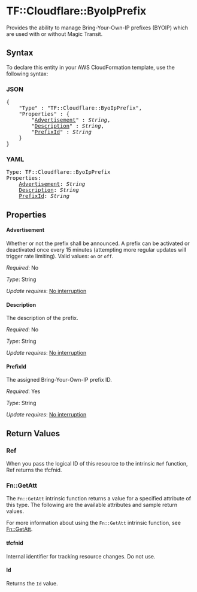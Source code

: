 # TF::Cloudflare::ByoIpPrefix

Provides the ability to manage Bring-Your-Own-IP prefixes (BYOIP) which are used with or without Magic Transit.

## Syntax

To declare this entity in your AWS CloudFormation template, use the following syntax:

### JSON

<pre>
{
    "Type" : "TF::Cloudflare::ByoIpPrefix",
    "Properties" : {
        "<a href="#advertisement" title="Advertisement">Advertisement</a>" : <i>String</i>,
        "<a href="#description" title="Description">Description</a>" : <i>String</i>,
        "<a href="#prefixid" title="PrefixId">PrefixId</a>" : <i>String</i>
    }
}
</pre>

### YAML

<pre>
Type: TF::Cloudflare::ByoIpPrefix
Properties:
    <a href="#advertisement" title="Advertisement">Advertisement</a>: <i>String</i>
    <a href="#description" title="Description">Description</a>: <i>String</i>
    <a href="#prefixid" title="PrefixId">PrefixId</a>: <i>String</i>
</pre>

## Properties

#### Advertisement

Whether or not the prefix shall be announced. A prefix can be activated or deactivated once every 15 minutes (attempting more regular updates will trigger rate limiting). Valid values: `on` or `off`.

_Required_: No

_Type_: String

_Update requires_: [No interruption](https://docs.aws.amazon.com/AWSCloudFormation/latest/UserGuide/using-cfn-updating-stacks-update-behaviors.html#update-no-interrupt)

#### Description

The description of the prefix.

_Required_: No

_Type_: String

_Update requires_: [No interruption](https://docs.aws.amazon.com/AWSCloudFormation/latest/UserGuide/using-cfn-updating-stacks-update-behaviors.html#update-no-interrupt)

#### PrefixId

The assigned Bring-Your-Own-IP prefix ID.

_Required_: Yes

_Type_: String

_Update requires_: [No interruption](https://docs.aws.amazon.com/AWSCloudFormation/latest/UserGuide/using-cfn-updating-stacks-update-behaviors.html#update-no-interrupt)

## Return Values

### Ref

When you pass the logical ID of this resource to the intrinsic `Ref` function, Ref returns the tfcfnid.

### Fn::GetAtt

The `Fn::GetAtt` intrinsic function returns a value for a specified attribute of this type. The following are the available attributes and sample return values.

For more information about using the `Fn::GetAtt` intrinsic function, see [Fn::GetAtt](https://docs.aws.amazon.com/AWSCloudFormation/latest/UserGuide/intrinsic-function-reference-getatt.html).

#### tfcfnid

Internal identifier for tracking resource changes. Do not use.

#### Id

Returns the <code>Id</code> value.

